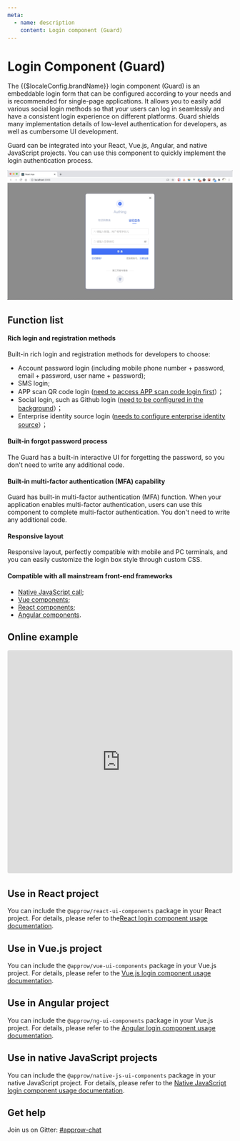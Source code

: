 ```yaml
---
meta:
  - name: description
    content: Login component (Guard)
---
```


# Login Component (Guard)

<LastUpdated/>

The {{$localeConfig.brandName}} login component (Guard) is an embeddable login form that can be configured according to your needs and is recommended for single-page applications. It allows you to easily add various social login methods so that your users can log in seamlessly and have a consistent login experience on different platforms. Guard shields many implementation details of low-level authentication for developers, as well as cumbersome UI development.

Guard can be integrated into your React, Vue.js, Angular, and native JavaScript projects. You can use this component to quickly implement the login authentication process.

![Guard demo](../../images/reference/guard-demo.jpg)

## Function list

#### Rich login and registration methods

Built-in rich login and registration methods for developers to choose:

- Account password login (including mobile phone number + password, email + password, user name + password);
- SMS login;
- APP scan QR code login ([need to access APP scan code login first](/en/guides/authentication/qrcode/use-self-build-app/)）；
- Social login, such as Github login ([need to be configured in the background](/en/guides/connections/social.md)）；
- Enterprise identity source login ([needs to configure enterprise identity source](/en/guides/connections/enterprise.md)）；

#### Built-in forgot password process

The Guard has a built-in interactive UI for forgetting the password, so you don't need to write any additional code.

#### Built-in multi-factor authentication (MFA) capability

Guard has built-in multi-factor authentication (MFA) function. When your application enables multi-factor authentication, users can use this component to complete multi-factor authentication. You don't need to write any additional code.

#### Responsive layout

Responsive layout, perfectly compatible with mobile and PC terminals, and you can easily customize the login box style through custom CSS.

#### Compatible with all mainstream front-end frameworks

- [Native JavaScript call](./native-javascript.md);
- [Vue components](./vue.md);
- [React components](./react.md);
- [Angular components](./angular.md).


## Online example

<iframe src="https://codesandbox.io/embed/red-microservice-6613h?fontsize=14&hidenavigation=1&theme=dark"
     style="width:100%; height:500px; border:0; border-radius: 4px; overflow:hidden;"
     title="approw-react-guard"
     allow="accelerometer; ambient-light-sensor; camera; encrypted-media; geolocation; gyroscope; hid; microphone; midi; payment; usb; vr; xr-spatial-tracking"
     sandbox="allow-forms allow-modals allow-popups allow-presentation allow-same-origin allow-scripts"
   ></iframe>

## Use in React project

You can include the `@approw/react-ui-components` package in your React project. For details, please refer to the[React login component usage documentation](./react.md).

## Use in Vue.js project

You can include the `@approw/vue-ui-components` package in your Vue.js project. For details, please refer to the [ Vue.js login component usage documentation](./vue.md).

## Use in Angular project

You can include the `@approw/ng-ui-components` package in your Vue.js project. For details, please refer to the [Angular login component usage documentation](./angular.md).

## Use in native JavaScript projects

You can include the `@approw/native-js-ui-components` package in your native JavaScript project. For details, please refer to the [Native JavaScript login component usage documentation](./native-javascript.md).

## Get help

Join us on Gitter: [#approw-chat](https://gitter.im/approw-chat/community)
